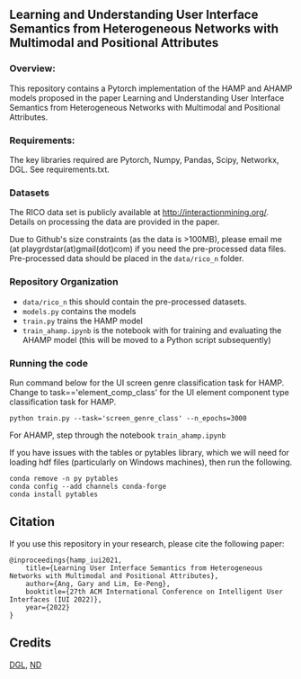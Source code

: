 ## Learning and Understanding User Interface Semantics from Heterogeneous Networks with Multimodal and Positional Attributes

### Overview:
This repository contains a Pytorch implementation of the HAMP and AHAMP models proposed in the paper Learning and Understanding User Interface Semantics from Heterogeneous Networks with Multimodal and Positional Attributes.

### Requirements:

The key libraries required are Pytorch, Numpy, Pandas, Scipy, Networkx, DGL. See requirements.txt.

### Datasets

The RICO data set is publicly available at http://interactionmining.org/. Details on processing the data are provided in the paper.

Due to Github's size constraints (as the data is >100MB), please email me (at playgrdstar(at)gmail(dot)com) if you need the pre-processed data files. 
Pre-processed data should be placed in the ``data/rico_n`` folder. 

### Repository Organization
- ``data/rico_n`` this should contain the pre-processed datasets. 
- ``models.py`` contains the models
- ``train.py`` trains the HAMP model 
- ``train_ahamp.ipynb`` is the notebook with for training and evaluating the AHAMP model (this will be moved to a Python script subsequently)

### Running the code
Run command below for the UI screen genre classification task for HAMP. Change to task=='element_comp_class' for the UI element component type classification task for HAMP.
```
python train.py --task='screen_genre_class' --n_epochs=3000
```

For AHAMP, step through the notebook ``train_ahamp.ipynb``


If you have issues with the tables or pytables library, which we will need for loading hdf files (particularly on Windows machines), then run the following.
```
conda remove -n py pytables
conda config --add channels conda-forge
conda install pytables
```

## Citation

If you use this repository in your research, please cite the following paper:
```
@inproceedings{hamp_iui2021,
    title={Learning User Interface Semantics from Heterogeneous Networks with Multimodal and Positional Attributes},
    author={Ang, Gary and Lim, Ee-Peng},
    booktitle={27th ACM International Conference on Intelligent User Interfaces (IUI 2022)},
    year={2022}
}
```

## Credits
[DGL](https://github.com/dmlc/dgl/tree/master/examples/pytorch/hgt), [ND](https://github.com/trokas/neural_decomposition)

